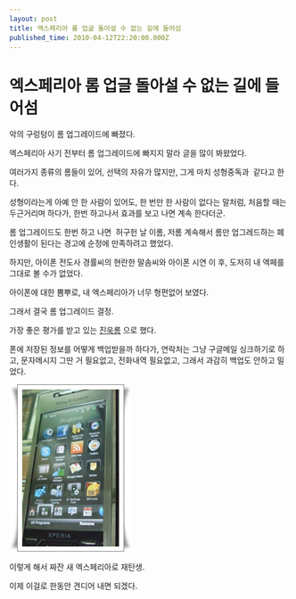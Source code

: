 ```yaml
---
layout: post
title: 엑스페리아 롬 업글 돌아설 수 없는 길에 들어섬
published_time: 2010-04-12T22:20:00.000Z
---
```


# 엑스페리아 롬 업글 돌아설 수 없는 길에 들어섬


악의 구렁텅이 롬 업그레이드에 빠졌다.

엑스페리아 사기 전부터 롬 업그레이드에 빠지지 말라 글을 많이 봐왔었다.

여러가지 종류의 롬들이 있어, 선택의 자유가 많지만, 그게 마치 성형중독과  같다고 한다.

성형이라는게 아예 안 한 사람이 있어도, 한 번만 한 사람이 없다는 말처럼, 처음할 때는 두근거리며 하다가, 한번 하고나서 효과를 보고 나면 계속 한다더군.

롬 업그레이드도 한번 하고 나면  허구헌 날 이롬, 저롬 계속해서 롬만 업그레드하는 폐인생활이 된다는 경고에 순정에 만족하려고 했었다.

하지만, 아이폰 전도사 경률씨의 현란한 말솜씨와 아이폰 시연 이 후, 도저히 내 엑페를 그대로 볼 수가 없었다.

아이폰에 대한 뽐뿌로, 내 엑스페리아가 너무 형편없어 보였다.

그래서 결국 롬 업그레이드 결정.

가장 좋은 평가를 받고 있는 [진욱롬](http://ackbarix.iptime.org/xe/?mid=DomesticEX3&document_srl=56575) 으로 했다.

폰에 저장된 정보를 어떻게 백업받을까 하다가, 연락처는 그냥 구글메일 싱크하기로 하고, 문자메시지 그딴 거 필요없고, 전화내역 필요없고, 그래서 과감히 백업도 안하고 밀었다.

![](../pds/201004/10/80/a0109780_4bc0587f26429.jpg)

이렇게 해서 짜잔 새 엑스페리아로 재탄생.

이제 이걸로 한동안 견디어 내면 되겠다.

